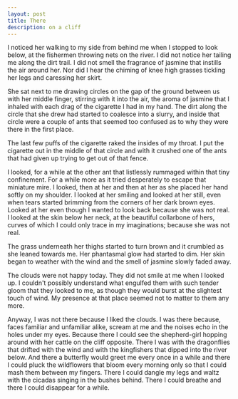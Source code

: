 ```yaml
---
layout: post
title: There
description: on a cliff
---
```


I noticed her walking to my side from behind me when I stopped to look below, at the fishermen throwing nets on the river. I did not notice her tailing me along the dirt trail. I did not smell the fragrance of jasmine that instills the air around her. Nor did I hear the chiming of knee high grasses tickling her legs and caressing her skirt.

She sat next to me drawing circles on the gap of the ground between us with her middle finger, stirring with it into the air, the aroma of jasmine that I inhaled with each drag of the cigarette I had in my hand. The dirt along the circle that she drew had started to coalesce into a slurry, and inside that circle were a couple of ants that seemed too confused as to why they were there in the first place. 

The last few puffs of the cigarette raked the insides of my throat. I put the cigarette out in the middle of that circle and with it crushed one of the ants that had given up trying to get out of that fence.

I looked, for a while at the other ant that listlessly rummaged within that tiny confinement. For a while more as it tried desperately to escape that miniature mire. I looked, then at her and then at her as she placed her hand softly on my shoulder. I looked at her smiling and looked at her still, even when tears started brimming from the corners of her dark brown eyes. Looked at her even though I wanted to look back because she was not real. I looked at the skin below her neck, at the beautiful collarbone of hers, curves of which I could only trace in my imaginations; because she was not real. 

The grass underneath her thighs started to turn brown and it crumbled as she leaned towards me. Her phantasmal glow had started to dim. Her skin began to weather with the wind and the smell of jasmine slowly faded away.
 
The clouds were not happy today. They did not smile at me when I looked up. I couldn't possibly understand what engulfed them with such tender gloom that they looked to me, as though they would burst at the slightest touch of wind. My presence at that place seemed not to matter to them any more.

Anyway, I was not there because I liked the clouds. I was there because, faces familiar and unfamiliar alike, scream at me and the noises echo in the holes under my eyes. Because there I could see the shepherd-girl hopping around with her cattle on the cliff opposite. There I was with the dragonflies that drifted with the wind and with the kingfishers that dipped into the river below. And there a butterfly would greet me every once in a while and there I could pluck the wildflowers that bloom every morning only so that I could mash them between my fingers. There I could dangle my legs and waltz with the cicadas singing in the bushes behind. There I could breathe and there I could disappear for a while.
